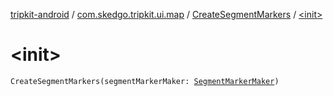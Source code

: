 [tripkit-android](../../index.md) / [com.skedgo.tripkit.ui.map](../index.md) / [CreateSegmentMarkers](index.md) / [&lt;init&gt;](./-init-.md)

# &lt;init&gt;

`CreateSegmentMarkers(segmentMarkerMaker: `[`SegmentMarkerMaker`](../-segment-marker-maker/index.md)`)`